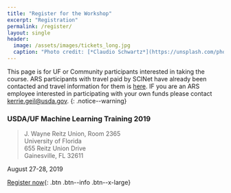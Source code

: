 ```yaml
---
title: "Register for the Workshop"
excerpt: "Registration"
permalink: /register/
layout: single
header:
  image: /assets/images/tickets_long.jpg
  caption: "Photo credit: [*Claudio Schwartz*](https://unsplash.com/photos/UX-mCYFC1cAQ)"
---
```


This page is for UF or Community participants interested in taking the
course. ARS participants with travel paid by SCINet have already been contacted
and travel information for them is [here](/travel/). IF you are an ARS
employee interested in participating with your own funds please contact
kerrie.geil@usda.gov.
{: .notice--warning}

### USDA/UF Machine Learning Training 2019
> J. Wayne Reitz Union, Room 2365  
> University of Florida  
> 655 Reitz Union Drive  
> Gainesville, FL 32611  

August 27-28, 2019

[Register now](https://uf-usda-ml-course.eventbrite.com){: .btn .btn--info .btn--x-large}
